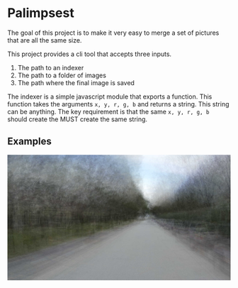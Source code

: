 # Palimpsest

The goal of this project is to make it very easy to merge a set of pictures that are all the same size.

This project provides a cli tool that accepts three inputs.

1. The path to an indexer
2. The path to a folder of images
3. The path where the final image is saved

The indexer is a simple javascript module that exports a function. This function takes the arguments `x, y, r, g, b` and returns a string. This string can be anything. The key requirement is that the same `x, y, r, g, b` should create the MUST create the same string.

## Examples

![](./process/default/data-series-0001.jpg)
